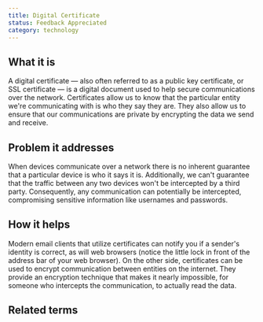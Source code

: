 ```yaml
---
title: Digital Certificate
status: Feedback Appreciated
category: technology
---
```



## What it is

A digital certificate — also often referred to as a public key certificate, or SSL certificate — is a digital document used to help secure communications over the network. 
Certificates allow us to know that the particular entity we're communicating with is who they say they are. They also allow us to ensure that our communications are private by encrypting the data we send and receive. 


## Problem it addresses

When devices communicate over a network there is no inherent guarantee that a particular device is who it says it is.
Additionally, we can't guarantee that the traffic between any two devices won't be intercepted by a third party.
Consequently, any communication can potentially be intercepted, compromising sensitive information like usernames and passwords. 


## How it helps

Modern email clients that utilize certificates can notify you if a sender's identity is correct, as will web browsers (notice the little lock in front of the address bar of your web browser).
On the other side, certificates can be used to encrypt communication between entities on the internet. They provide an encryption technique that makes it nearly impossible, for someone who intercepts the communication, to actually read the data. 

## Related terms
